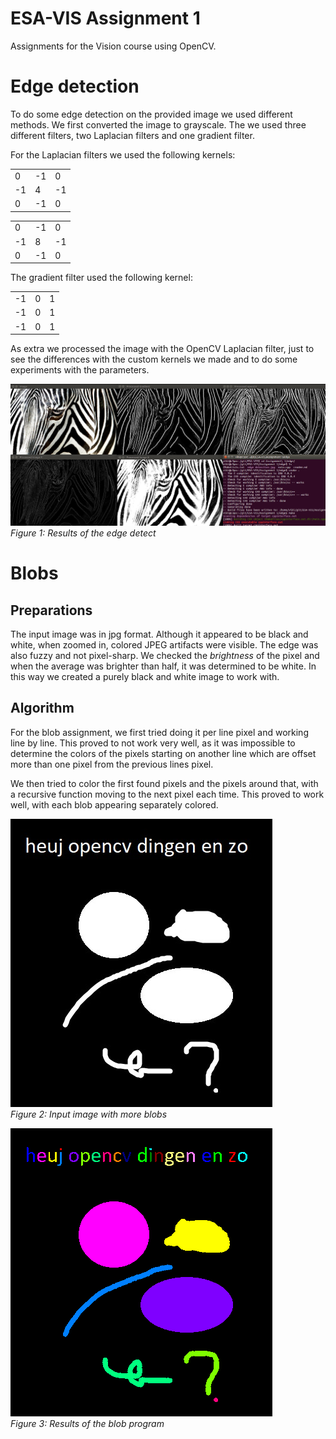# ESA-VIS Assignment 1

Assignments for the Vision course using OpenCV. 

# Edge detection

To do some edge detection on the provided image we used different methods. We first converted the image to grayscale. The we used three different filters, two Laplacian filters and one gradient filter.  
  
For the Laplacian filters we used the following kernels:  

|  |  |  |
|--|--|--|
| 0|-1| 0|
|-1| 4|-1|
| 0|-1| 0|
  
|  |  |  |
|--|--|--|
| 0|-1| 0|
|-1| 8|-1|
| 0|-1| 0|
  
The gradient filter used the following kernel:  
  
|  |  |  |
|--|--|--|
|-1| 0| 1|
|-1| 0| 1|
|-1| 0| 1|

As extra we processed the image with the OpenCV Laplacian filter, just to see the differences with the custom kernels we made and to do some experiments with the parameters.  

![Results](./edge_results.png)  
*Figure 1: Results of the edge detect*  

# Blobs

## Preparations
The input image was in jpg format. Although it appeared to be black and white, when zoomed in, colored JPEG artifacts were visible. The edge was also fuzzy and not pixel-sharp. We checked the *brightness* of the pixel and when the average was brighter than half, it was determined to be white. In this way we created a purely black and white image to work with.  

## Algorithm
For the blob assignment, we first tried doing it per line pixel and working line by line. This proved to not work very well, as it was impossible to determine the colors of the pixels starting on another line which are offset more than one pixel from the previous lines pixel. 

We then tried to color the first found pixels and the pixels around that, with a recursive function moving to the next pixel each time. This proved to work well, with each blob appearing separately colored.  

![Input](./blobs_input.jpg)  
*Figure 2: Input image with more blobs*  

![Output](./blobs_result.png)  
*Figure 3: Results of the blob program*  


